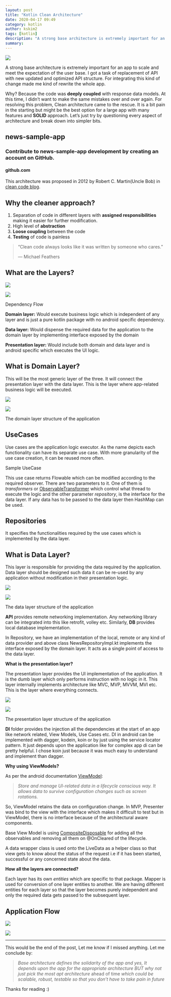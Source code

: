 ```yaml
---
layout: post
title: "Kotlin Clean Architecture"
date: 2020-04-17 09:49
category: kotlin
author: kskim2
tags: [kotlin]
description: "A strong base architecture is extremely important for an app to scale and meet the expectation of the user base. I got a task of replacement of API with new updated and optimized API structure. For integrating this kind of change made me kind of rewrite the whole app."
summary: 
---
```



![](https://miro.medium.com/max/772/0*sfCDEb571WD-7EfP.jpg)

A strong base architecture is extremely important for an app to scale and meet the expectation of the user base. I got a task of replacement of API with new updated and optimized API structure. For integrating this kind of change made me kind of rewrite the whole app.

Why? Because the code was  **deeply coupled**  with response data models. At this time, I didn’t want to make the same mistakes over and over again. For resolving this problem, Clean architecture came to the rescue. It is a bit pain in the starting but might be the best option for a large app with many features and  **SOLID**  approach. Let’s just try by questioning every aspect of architecture and break down into simpler bits.

[](https://github.com/rakshit444/news-sample-app)

## news-sample-app

### Contribute to news-sample-app development by creating an account on GitHub.

#### github.com

This architecture was proposed in 2012 by Robert C. Martin(Uncle Bob) in  [clean code blog](http://blog.cleancoder.com/uncle-bob/2012/08/13/the-clean-architecture.html).

## **Why the cleaner approach?**

1.  Separation of code in different layers with  **assigned responsibilities**  making it easier for further modification.
2.  High level of  **abstraction**
3.  **Loose coupling**  between the code
4.  **Testing**  of code is painless

> “Clean code always looks like it was written by someone who cares.”
> 
> — Michael Feathers

## **What are the Layers?**

![](https://miro.medium.com/max/56/1*a5UQUjgYu5SZAbmkNELI_A.png?q=20)

![](https://miro.medium.com/max/476/1*a5UQUjgYu5SZAbmkNELI_A.png)

Dependency Flow

**Domain layer:**  Would execute business logic which is independent of any layer and is just a pure kotlin package with no android specific dependency.

**Data layer:**  Would dispense the required data for the application to the domain layer by implementing interface exposed by the domain

**Presentation layer:** Would include both domain and data layer and is android specific which executes the UI logic.

## **What is Domain Layer?**

This will be the most generic layer of the three. It will connect the presentation layer with the data layer. This is the layer where app-related business logic will be executed.

![](https://miro.medium.com/max/60/1*m06XFPa5OTvOF6zGPC7Q0w.png?q=20)

![](https://miro.medium.com/max/568/1*m06XFPa5OTvOF6zGPC7Q0w.png)

The domain layer structure of the application

## **UseCases**

Use cases are the application logic executor. As the name depicts each functionality can have its separate use case. With more granularity of the use case creation, it can be reused more often.

Sample UseCase

This use case returns Flowable which can be modified according to the required observer. There are two parameters to it. One of them is  _transformers_  or  [ObservableTransformer](http://reactivex.io/RxJava/javadoc/io/reactivex/ObservableTransformer.html)  which control what thread to execute the logic and the other parameter  _repository_, is the interface for the data layer. If any data has to be passed to the data layer then HashMap can be used.

## Repositories

It specifies the functionalities required by the use cases which is implemented by the data layer.

## What is Data Layer?

This layer is responsible for providing the data required by the application. Data layer should be designed such data it can be re-used by any application without modification in their presentation logic.

![](https://miro.medium.com/max/60/1*KbdhwDpsxspHEz7QInpbhA.png?q=20)

![](https://miro.medium.com/max/398/1*KbdhwDpsxspHEz7QInpbhA.png)

The data layer structure of the application

**API** provides remote networking implementation. Any networking library can be integrated into this like retrofit, volley etc. Similarly,  **DB** provides local database implementation.

In Repository, we have an implementation of the local, remote or any kind of data provider and above class NewsRepositoryImpl.kt implements the interface exposed by the domain layer. It acts as a single point of access to the data layer.

**What is the presentation layer?**

The presentation layer provides the UI implementation of the application. It is the dumb layer which only performs instruction with no logic in it. This layer internally implements architecture like MVC, MVP, MVVM, MVI etc. This is the layer where everything connects.

![](https://miro.medium.com/max/60/1*4UH3LeLcGg8tjp1BmPm1jw.png?q=20)

![](https://miro.medium.com/max/514/1*4UH3LeLcGg8tjp1BmPm1jw.png)

The presentation layer structure of the application

**DI** folder provides the injection all the dependencies at the start of an app like network related, View Models, Use Cases etc. DI in android can be implemented with dagger, kodein, koin or by just using the service locator pattern. It just depends upon the application like for complex app di can be pretty helpful. I chose koin just because it was much easy to understand and implement than dagger.

**Why using ViewModels?**

As per the android documentation  [ViewModel](https://developer.android.com/topic/libraries/architecture/viewmodel):

> _Store and manage UI-related data in a lifecycle conscious way. It allows data to survive configuration changes such as screen rotations._

So, ViewModel retains the data on configuration change. In MVP, Presenter was bind to the view with the interface which makes it difficult to test but in ViewModel, there is no interface because of the architectural aware components.

Base View Model is using  [CompositeDisposable](http://reactivex.io/RxJava/javadoc/io/reactivex/disposables/CompositeDisposable.html)  for adding all the observables and removing all them on @OnCleared of the lifecycle.

A data wrapper class is used onto the LiveData as a helper class so that view gets to know about the status of the request i.e if it has been started, successful or any concerned state about the data.

**How all the layers are connected?**

Each layer has its own  _entities_  which are specific to that package. Mapper is used for conversion of one layer entities to another. We are having different entities for each layer so that the layer becomes purely independent and only the required data gets passed to the subsequent layer.

## Application Flow

![](https://miro.medium.com/max/54/1*a-AUcEVdyRJhIepo9JyJBw.png?q=20)

![](https://miro.medium.com/max/1258/1*a-AUcEVdyRJhIepo9JyJBw.png)

----------

This would be the end of the post, Let me know if I missed anything. Let me conclude by:

> _Base architecture defines the solidarity of the app and yes, It depends upon the app for the appropriate architecture BUT why not just pick the most apt architecture_ ahead of time _which could be scalable, robust, testable so that you don’t have to take pain in future_

Thanks for reading :)
